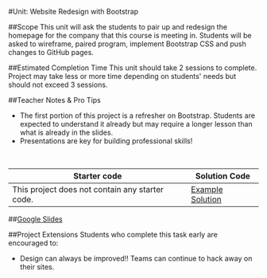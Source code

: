 #Unit: Website Redesign with Bootstrap


##Scope
This unit will ask the students to pair up and redesign the homepage for the company that this course is meeting in. Students will be asked to wireframe, paired program, implement Bootstrap CSS and push changes to GitHub pages. 

##Estimated Completion Time
This unit should take 2 sessions to complete. Project may take less or more time depending on students' needs but should not exceed 3 sessions.  

##Teacher Notes & Pro Tips
* The first portion of this project is a refresher on Bootstrap. Students are expected to understand it already but may require a longer lesson than what is already in the slides.
* Presentations are key for building professional skills!

<br>


| Starter code | Solution Code |
|-------|-------|
| This project does not contain any starter code.| [Example Solution](starterCode)|

##[Google Slides](https://docs.google.com/presentation/d/1WJ4IBXeqAGkI6mhQIs6oWmMDOUtYgcb5h7j9zSy7qh4/edit?usp=sharing)

##Project Extensions
Students who complete this task early are encouraged to:

* Design can always be improved!! Teams can continue to hack away on their sites.





